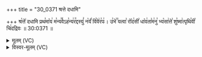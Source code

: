 +++
title = "30_0371 श्रत्ते दधामि"

+++
श्र꣡त्ते꣢ दधामि प्रथ꣣मा꣡य꣢ म꣣न्य꣢꣫वेऽह꣣न्य꣢र꣫द्दस्युं꣣ न꣡र्यं꣢ वि꣣वे꣢र꣣पः꣢। उ꣣भे꣢꣫ यत्वा꣣ रो꣡द꣢सी꣣ धा꣡व꣢ता꣣म꣢नु꣣ भ्य꣡सा꣢त्ते꣣ शु꣣ष्मा꣢त्पृथि꣣वी꣡ चि꣢दद्रिवः ॥ 30:0371 ॥

<details><summary>मूलम् (VC)</summary>

श्र꣡त्ते꣢ दधामि प्रथ꣣मा꣡य꣢ म꣣न्य꣢꣫वेऽह꣣न्य꣢꣯द्दस्युं꣣ न꣡र्यं꣢ वि꣣वे꣢र꣣पः꣢ । उ꣣भे꣢꣫ यत्वा꣣ रो꣡द꣢सी꣣ धा꣡व꣢ता꣣म꣢नु꣣ भ्य꣡सा꣢ते꣣ शु꣣ष्मा꣢त्पृथि꣣वी꣡ चि꣢दद्रिवः ॥३७१॥
</details>

<details><summary>विस्वर-मूलम् (VC)</summary>

श्रत्ते दधामि प्रथमाय मन्यवेऽहन्यद्दस्युं नर्यं विवेरपः । उभे यत्वा रोदसी धावतामनु भ्यसाते शुष्मात्पृथिवी चिदद्रिवः ॥३७१॥
</details>